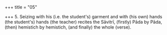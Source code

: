 +++
title = "05"

+++
5. Seizing with his (i.e. the student's) garment and with (his own) hands (the student's) hands (the teacher) recites the Sāvitrī, (firstly) Pāda by Pāda, (then) hemistich by hemistich, (and finally) the whole (verse).
